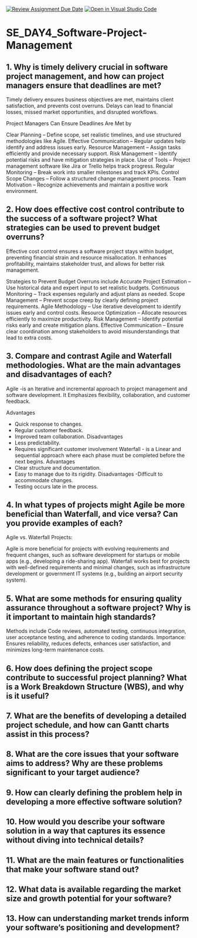 [![Review Assignment Due Date](https://classroom.github.com/assets/deadline-readme-button-22041afd0340ce965d47ae6ef1cefeee28c7c493a6346c4f15d667ab976d596c.svg)](https://classroom.github.com/a/9pw6JKcu)
[![Open in Visual Studio Code](https://classroom.github.com/assets/open-in-vscode-2e0aaae1b6195c2367325f4f02e2d04e9abb55f0b24a779b69b11b9e10269abc.svg)](https://classroom.github.com/online_ide?assignment_repo_id=18435825&assignment_repo_type=AssignmentRepo)
# SE_DAY4_Software-Project-Management
## 1. Why is timely delivery crucial in software project management, and how can project managers ensure that deadlines are met?
Timely delivery ensures business objectives are met, maintains client satisfaction, and prevents cost overruns. Delays can lead to financial losses, missed market opportunities, and disrupted workflows.

Project Managers Can Ensure Deadlines Are Met by 

Clear Planning – Define scope, set realistic timelines, and use structured methodologies like Agile.
Effective Communication – Regular updates help identify and address issues early.
Resource Management – Assign tasks efficiently and provide necessary support.
Risk Management – Identify potential risks and have mitigation strategies in place.
Use of Tools – Project management software like Jira or Trello helps track progress.
Regular Monitoring – Break work into smaller milestones and track KPIs.
Control Scope Changes – Follow a structured change management process.
Team Motivation – Recognize achievements and maintain a positive work environment.
## 2. How does effective cost control contribute to the success of a software project? What strategies can be used to prevent budget overruns?
Effective cost control ensures a software project stays within budget, preventing financial strain and resource misallocation. It enhances profitability, maintains stakeholder trust, and allows for better risk management.

Strategies to Prevent Budget Overruns include 
Accurate Project Estimation – Use historical data and expert input to set realistic budgets.
Continuous Monitoring – Track expenses regularly and adjust plans as needed.
Scope Management – Prevent scope creep by clearly defining project requirements.
Agile Methodology – Use iterative development to identify issues early and control costs.
Resource Optimization – Allocate resources efficiently to maximize productivity.
Risk Management – Identify potential risks early and create mitigation plans.
Effective Communication – Ensure clear coordination among stakeholders to avoid misunderstandings that lead to extra costs.

## 3. Compare and contrast Agile and Waterfall methodologies. What are the main advantages and disadvantages of each?

Agile  -is an  Iterative and incremental approach to project management and software development.
It Emphasizes flexibility, collaboration, and customer feedback.
 
Advantages
- Quick response to changes.
- Regular customer feedback.
- Improved team collaboration.
Disadvantages
- Less predictability.
- Requires significant customer
involvement
Waterfall  - is a Linear and sequential approach where each phase must be completed before the next begins.
 Advantages 
- Clear structure and documentation.
- Easy to manage due to its rigidity.
 Disadvantages
-Difficult to accommodate changes.
- Testing occurs late in the process.

## 4. In what types of projects might Agile be more beneficial than Waterfall, and vice versa? Can you provide examples of each?
Agile vs. Waterfall Projects:

Agile is more beneficial for projects with evolving requirements and frequent changes, such as software development for startups or mobile apps (e.g., developing a ride-sharing app).
Waterfall works best for projects with well-defined requirements and minimal changes, such as infrastructure development or government IT systems (e.g., building an airport security system).

## 5. What are some methods for ensuring quality assurance throughout a software project? Why is it important to maintain high standards?
Methods include Code reviews, automated testing, continuous integration, user acceptance testing, and adherence to coding standards.
Importance: Ensures reliability, reduces defects, enhances user satisfaction, and minimizes long-term maintenance costs.

## 6. How does defining the project scope contribute to successful project planning? What is a Work Breakdown Structure (WBS), and why is it useful?
## 7. What are the benefits of developing a detailed project schedule, and how can Gantt charts assist in this process?
## 8. What are the core issues that your software aims to address? Why are these problems significant to your target audience?
## 9. How can clearly defining the problem help in developing a more effective software solution?
## 10. How would you describe your software solution in a way that captures its essence without diving into technical details?
## 11. What are the main features or functionalities that make your software stand out?
## 12. What data is available regarding the market size and growth potential for your software?
## 13. How can understanding market trends inform your software’s positioning and development?
